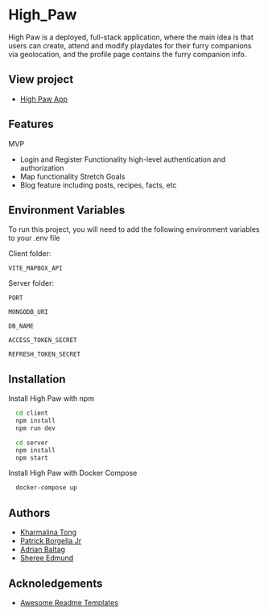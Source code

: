 # High_Paw

High Paw is a deployed, full-stack application, where the main idea is that users can create, attend and modify playdates for their furry companions via geolocation, and the profile page contains the furry companion info.



## View project

- [High Paw App](https://high-paw-ugau.onrender.com/mainpage)


## Features

MVP

- Login and Register Functionality high-level authentication and authorization
- Map functionality
  Stretch Goals
- Blog feature including posts, recipes, facts, etc

## Environment Variables

To run this project, you will need to add the following environment variables to your .env file

Client folder:

`VITE_MAPBOX_API`

Server folder:

`PORT`

`MONGODB_URI`

`DB_NAME`

`ACCESS_TOKEN_SECRET`

`REFRESH_TOKEN_SECRET`

## Installation

Install High Paw with npm

```bash
  cd client
  npm install
  npm run dev
```

```bash
  cd server
  npm install
  npm start
```

Install High Paw with Docker Compose

```bash
  docker-compose up
```

## Authors

- [Kharmalina Tong](https://www.github.com/Kharmalina)
- [Patrick Borgella Jr](https://github.com/Patrickb001)
- [Adrian Baltag](https://github.com/adrianbaltag)
- [Sheree Edmund](https://github.com/Sheree1986)

## Acknoledgements

- [Awesome Readme Templates](https://readme.so/editor)
